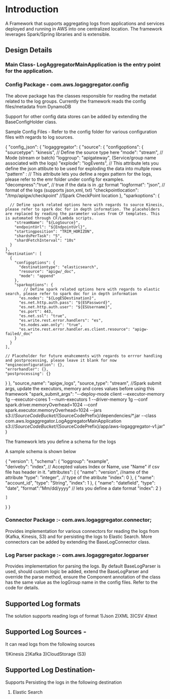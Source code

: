 # Introduction 
A Framework that supports aggregating logs from applications and services deployed and running in AWS into one centralized location. 
The framework leverages Spark/Spring libraries and is extensible.



## Design Details

### Main Class- LogAggregatorMainApplication is the entry point for the  application.

### Config Package - com.aws.logaggregator.config  

The above package has the classes responsible for reading the metadat related to the log groups. Currently the framework reads  the config files/metadata from DynamoDB

Support for other config data stores can be added by extending the BaseConfigHolder class.

Sample Config Files - Refer to the config folder for various configuration files with regards to log sources.

{
  "config_json": {
  "logaggregator": {
    "source": {
      "configoptions": {
        "sourcetype": "kinesis", // Define the source type here
        "mode": "stream", // Mode (stream or batch)
        "loggroup": "apigateway", (Service/group name associated with the logs)
        "explode": "logEvents", // This attribute lets you  define the json attibute  to be used for exploding the data into multple rows 
        "pattern" : // This attribute lets you define a regex pattern for the logs, please refer to the emr folder under config  for examples.
        "decompress":"true", // true if the data is in .gz format 
        "logformat": "json", // format of the logs (supports json,xml, txt)
        "checkpointlocation": "/tmp/apigw/checkpoint"  //Spark CheckPoint location
      },
      "sparkoptions": { 

      // Define spark related options here with regards to source Kinesis, please refer to spark doc for in depth information. The placeholders are replaced by reading the parameter values from CF templates. This is automated through CF/Lambda scripts.
        "streamName": "${LogSource}",
        "endpointUrl": "${EndpointUrl}",
        "startingposition": "TRIM_HORIZON",    
        "shardsPerTask": "5",
        "shardFetchInterval": "10s"
      }
    },
    "destination": [
      {
        "configoptions": {
          "destinationtype": "elasticsearch",
          "resource": "apigw/_doc",
          "mode": "append"
        },
        "sparkoptions": {
        	// Define spark related options here with regards to elastic search, please refer to spark doc for in depth information 
          "es.nodes": "${LogESDestination}",
          "es.net.http.auth.pass": "${ESPassword}",
          "es.net.http.auth.user": "${ESUsername}",
          "es.port": 443,
          "es.net.ssl": "true",
          "es.write.rest.error.handlers": "es",
          "es.nodes.wan.only": "true",
          "es.write.rest.error.handler.es.client.resource": "apigw-failed/_doc"
        }
      }
    ],

    // Placeholder for future enahcements with regards to errror handling and postprocessing, please leave it blank for now
    "engineconfiguration": {},
    "errorhandler": {},
    "postprocessing": {}
  }
},
  "source_name": "apigw_logs",
  "source_type": "stream",
  //Spark submit args, update the executors, memory and cores values before using this framework
  "spark_submit_args": "--deploy-mode client --executor-memory 1g --executor-cores 1 --num-executors 1 --driver-memory 1g --conf spark.driver.memoryOverhead=1024 --conf spark.executor.memoryOverhead=1024 --jars s3://${SourceCodeBucket}/${SourceCodePrefix}/dependencies/*.jar --class com.aws.logaggregator.LogAggregatorMainApplication s3://${SourceCodeBucket}/${SourceCodePrefix}/app/aws-logaggregator-v1.jar"
}


The framework lets you define a schema for the logs


A sample schema is shown below 

{
  "version": 1,
  "schema": {
    "loggroup": "example",  
    "deriveby": "index", // Accepted values Index or Name, use "Name" if csv file has header in it.
    "attributes": [
      {
        "name": "version", //name of the attribute
        "type": "integer", .// type of the atribute
        "index": 0
      },
      {
        "name": "account_id",
        "type": "String",
        "index": 1
      },
      {
        "name": "datefield",
        "type": "date",
        "format":"Mm/dd/yyyy" // lets you define a date format
        "index": 2
      }
      
    ]
  }
}

### Connector Package :-  com.aws.logaggregator.connector;

Provides implementation for  various connectors for reading the logs from (Kafka, Kinesis, S3) and for persisting the logs to Elastic Search.  More connectors can be added by extending the BaseLogConnector class.

### Log Parser package :-  com.aws.logaggregator.logparser

Provides implementation for parsing the logs. By default BaseLogParser is used, should  custom logic be added, extend the BaseLogParser and override the parse method, ensure the Component annotation of the class has the same value as the logGroup name in the config files. Refer to the code for details.


## Supported Log formats 
The solution  supports reading logs of format
1)Json
2)XML
3)CSV
4)text 


## Supported Log Sources - 

It can read logs from the following sources

1)Kinesis
2)Kafka
3)CloudStorage (S3)

## Supported Log Destination- 

Supports Persisting  the logs in the following destination

1) Elastic Search






